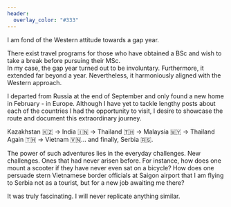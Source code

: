 ```yaml
---
header:
  overlay_color: "#333"
---
```


I am fond of the Western attitude towards a gap year.

There exist travel programs for those who have obtained a BSc and wish to take a break before pursuing their MSc. <br>
In my case, the gap year turned out to be involuntary. Furthermore, it extended far beyond a year. Nevertheless, it harmoniously aligned with the Western approach.

I departed from Russia at the end of September and only found a new home in February - in Europe. Although I have yet to tackle lengthy posts about each of the countries I had the opportunity to visit, I desire to showcase the route and document this extraordinary journey.

Kazakhstan 🇰🇿 -> India 🇮🇳 -> Thailand 🇹🇭 -> Malaysia 🇲🇾 -> Thailand Again 🇹🇭 -> Vietnam 🇻🇳... and finally, Serbia 🇷🇸.

The power of such adventures lies in the everyday challenges. New challenges. Ones that had never arisen before. For instance, how does one mount a scooter if they have never even sat on a bicycle? How does one persuade stern Vietnamese border officials at Saigon airport that I am flying to Serbia not as a tourist, but for a new job awaiting me there?

It was truly fascinating. I will never replicate anything similar.
